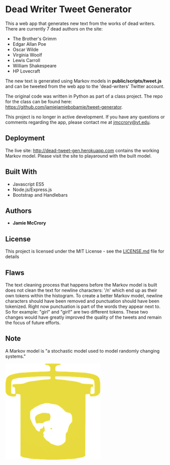 # Dead Writer Tweet Generator

This a web app that generates new text from the works of dead writers.
There are currently 7 dead authors on the site:

* The Brother's Grimm
* Edgar Allan Poe
* Oscar Wilde
* Virginia Woolf
* Lewis Carroll
* William Shakespeare
* HP Lovecraft

The new text is generated using Markov models in **public/scripts/tweet.js** and can be tweeted from the web app to the 'dead-writers' Twitter account.

The original code was written in Python as part of a class project. The repo for the class can be found here: https://github.com/jamiejamiebobamie/tweet-generator.

This project is no longer in active development. If you have any questions or comments regarding the app, please contact me at jmccrory@vt.edu.

## Deployment

The live site: http://dead-tweet-gen.herokuapp.com contains the working Markov model. Please visit the site to playaround with the built model.

## Built With

* Javascript ES5
* Node.js/Express.js
* Bootstrap and Handlebars

## Authors

* **Jamie McCrory**

## License

This project is licensed under the MIT License - see the [LICENSE.md](LICENSE.md) file for details

## Flaws

The text cleaning process that happens before the Markov model is built does not clean the text for newline characters: '/n' which end up as their own tokens within the histogram. To create a better Markov model, newline characters should have been removed and punctuation should have been tokenized. Right now punctuation is part of the words they appear next to. So for example: "girl" and "girl!" are two different tokens. These two changes would have greatly improved the quality of the tweets and remain the focus of future efforts.

## Note

A Markov model is "a stochastic model used to model randomly changing systems."

![alt text](./public/imgs/icon_jar.png)
